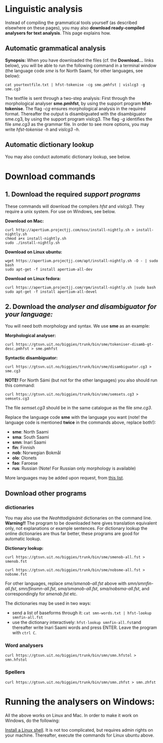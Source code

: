 Linguistic analysis
================

Instead of compiling the grammatical tools yourself (as described elsewhere on these pages), you may also **download ready-compiled analysers for text analysis**. This page explains how.


## Automatic grammatical analysis

**Synopsis:** When you have downloaded the files (cf. the **Download...** links below), you will be able to run the following command in a terminal window (the language code *sme* is for North Saami, for other languages, see below):


```
cat yourtextfile.txt | hfst-tokenise -cg sme.pmhfst | vislcg3 -g sme.cg3 
```


The textfile is sent through a two-step analysis: First through the morphological analyser **sme.pmhfst**, 
by using the support program **hfst-tokenise**. The flag *-cg* ensures morphological analysis in the required format. 
Thereafter the output is disambiguated with the disambiguator sme.cg3, by using the support program vislcg3.
The flag *-g* identifies the file *sme.cg3* as the grammar file. In order to see more options, you may write
*hfst-tokenise -h* and *vislcg3 -h*.

## Automatic dictionary lookup
You may also conduct automatic dictionary lookup, see below. 

# Download commands

## 1. Download the required *support programs*


These commands will download the compilers *hfst* and *vislcg3*. They require a unix system. For use on Windows, see below.


**Download on Mac:**
```
curl http://apertium.projectjj.com/osx/install-nightly.sh > install-nightly.sh
chmod a+x install-nightly.sh
sudo ./install-nightly.sh
```


**Download on Linux ubuntu:**
```
wget https://apertium.projectjj.com/apt/install-nightly.sh -O - | sudo bash
sudo apt-get -f install apertium-all-dev
```

**Download on Linux fedora:**
```
curl https://apertium.projectjj.com/rpm/install-nightly.sh |sudo bash
sudo apt-get -f install apertium-all-devel
```


## 2. Download the *analyser and disambiguator for your language:*


You will need both morphology and syntax. We use **sme** as an example:


**Morphological analyser:** 
```
curl https://gtsvn.uit.no/biggies/trunk/bin/sme/tokeniser-disamb-gt-desc.pmhfst > sme.pmhfst
```


**Syntactic disambiguator:** 
```
curl https://gtsvn.uit.no/biggies/trunk/bin/sme/disambiguator.cg3 > sme.cg3
```

**NOTE!** For North Sámi (but not for the other languages) you also should run this command:
```
curl https://gtsvn.uit.no/biggies/trunk/bin/sme/semsets.cg3 > semsets.cg3
```

The file *semset.cg3* should be in the same catalogue as the file *sme.cg3*.


Replace the language code **sme** with the language you want (note! the language code is mentioned **twice** in the commands above, replace both!):


- **sme**: North Saami
- **sma**: South Saami
- **smn**: Inari Saami
- **fin**: Finnish
- **nob**: Norwegian Bokmål
- **olo**: Olonets
- **fao**: Faroese
- **rus**: Russian (Note! For Russian only morphology is available)


More languages may be added upon request, from [this list](https://giellalt.github.io/LanguageModels.html).


## Download other programs

### dictionaries
You may also use the *Neahttadigisánit* dictionaries on the command line. **Warning!!** The program to be downloaded here gives translation equivalent only, not explanations or example sentences. For dictionary lookup the online dictionaries are thus far better, these programs are good for automatic lookup.

**Dictionary lookup:** 
```
curl https://gtsvn.uit.no/biggies/trunk/bin/sme/smenob-all.fst > smenob.fst
```
```
curl https://gtsvn.uit.no/biggies/trunk/bin/sme/nobsme-all.fst > nobsme.fst
```

For other languages, replace *sme/smenob-all.fst* above with *smn/smnfin-all.fst*, *smn/finsmn-all.fst*, *sma/smanob-all.fst*, *sma/nobsma-all.fst*, and correspondingly for *smenob.fst* etc.

The dictionaries may be used in two ways:

- send a list of baseforms through it: ``cat smn-words.txt | hfst-lookup smnfin-all.fst`` 
- use the dictionary interactively: ``hfst-lookup smnfin-all.fst``and thereafter write Inari Saami words and press ENTER. Leave the program with ``ctrl C``.

###  Word analysers

```
curl https://gtsvn.uit.no/biggies/trunk/bin/smn/smn.hfstol > smn.hfstol
```

###  Spellers
```
curl https://gtsvn.uit.no/biggies/trunk/bin/smn/smn.zhfst > smn.zhfst
```


# Running the analysers on Windows:
All the above works on Linux and Mac. In order to make it work on Windows, do the following:

[Install a Linux shell](https://www.howtogeek.com/249966/how-to-install-and-use-the-linux-bash-shell-on-windows-10/). It is not too complicated, but requires admin rights on your machine. Thereafter, execute the commands for Linux ubuntu above.



